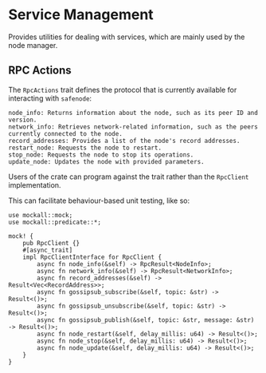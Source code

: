 # Service Management

Provides utilities for dealing with services, which are mainly used by the node manager.

## RPC Actions

The `RpcActions` trait defines the protocol that is currently available for interacting with `safenode`:

```
node_info: Returns information about the node, such as its peer ID and version.
network_info: Retrieves network-related information, such as the peers currently connected to the node.
record_addresses: Provides a list of the node's record addresses.
restart_node: Requests the node to restart.
stop_node: Requests the node to stop its operations.
update_node: Updates the node with provided parameters.
```

Users of the crate can program against the trait rather than the `RpcClient` implementation.

This can facilitate behaviour-based unit testing, like so:

```
use mockall::mock;
use mockall::predicate::*;

mock! {
    pub RpcClient {}
    #[async_trait]
    impl RpcClientInterface for RpcClient {
        async fn node_info(&self) -> RpcResult<NodeInfo>;
        async fn network_info(&self) -> RpcResult<NetworkInfo>;
        async fn record_addresses(&self) -> Result<Vec<RecordAddress>>;
        async fn gossipsub_subscribe(&self, topic: &str) -> Result<()>;
        async fn gossipsub_unsubscribe(&self, topic: &str) -> Result<()>;
        async fn gossipsub_publish(&self, topic: &str, message: &str) -> Result<()>;
        async fn node_restart(&self, delay_millis: u64) -> Result<()>;
        async fn node_stop(&self, delay_millis: u64) -> Result<()>;
        async fn node_update(&self, delay_millis: u64) -> Result<()>;
    }
}
```
